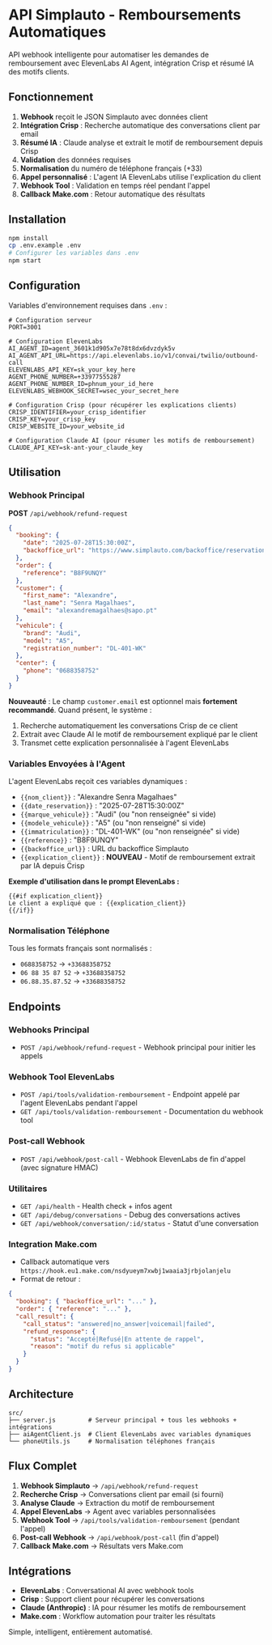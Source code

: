 # API Simplauto - Remboursements Automatiques

API webhook intelligente pour automatiser les demandes de remboursement avec ElevenLabs AI Agent, intégration Crisp et résumé IA des motifs clients.

## Fonctionnement

1. **Webhook** reçoit le JSON Simplauto avec données client
2. **Intégration Crisp** : Recherche automatique des conversations client par email
3. **Résumé IA** : Claude analyse et extrait le motif de remboursement depuis Crisp
4. **Validation** des données requises
5. **Normalisation** du numéro de téléphone français (+33)
6. **Appel personnalisé** : L'agent IA ElevenLabs utilise l'explication du client
7. **Webhook Tool** : Validation en temps réel pendant l'appel
8. **Callback Make.com** : Retour automatique des résultats

## Installation

```bash
npm install
cp .env.example .env
# Configurer les variables dans .env
npm start
```

## Configuration

Variables d'environnement requises dans `.env` :

```env
# Configuration serveur
PORT=3001

# Configuration ElevenLabs
AI_AGENT_ID=agent_3601k1d905x7e78t8dx6dvzdyk5v
AI_AGENT_API_URL=https://api.elevenlabs.io/v1/convai/twilio/outbound-call
ELEVENLABS_API_KEY=sk_your_key_here
AGENT_PHONE_NUMBER=+33977555287
AGENT_PHONE_NUMBER_ID=phnum_your_id_here
ELEVENLABS_WEBHOOK_SECRET=wsec_your_secret_here

# Configuration Crisp (pour récupérer les explications clients)
CRISP_IDENTIFIER=your_crisp_identifier
CRISP_KEY=your_crisp_key  
CRISP_WEBSITE_ID=your_website_id

# Configuration Claude AI (pour résumer les motifs de remboursement)
CLAUDE_API_KEY=sk-ant-your_claude_key
```

## Utilisation

### Webhook Principal

**POST** `/api/webhook/refund-request`

```json
{
  "booking": {
    "date": "2025-07-28T15:30:00Z",
    "backoffice_url": "https://www.simplauto.com/backoffice/reservations/b8f9unqy-alexandre-senra/"
  },
  "order": {
    "reference": "B8F9UNQY"
  },
  "customer": {
    "first_name": "Alexandre",
    "last_name": "Senra Magalhaes",
    "email": "alexandremagalhaes@sapo.pt"
  },
  "vehicule": {
    "brand": "Audi",
    "model": "A5", 
    "registration_number": "DL-401-WK"
  },
  "center": {
    "phone": "0688358752"
  }
}
```

**Nouveauté** : Le champ `customer.email` est optionnel mais **fortement recommandé**. Quand présent, le système :
1. Recherche automatiquement les conversations Crisp de ce client
2. Extrait avec Claude AI le motif de remboursement expliqué par le client  
3. Transmet cette explication personnalisée à l'agent ElevenLabs

### Variables Envoyées à l'Agent

L'agent ElevenLabs reçoit ces variables dynamiques :

- `{{nom_client}}` : "Alexandre Senra Magalhaes"
- `{{date_reservation}}` : "2025-07-28T15:30:00Z"
- `{{marque_vehicule}}` : "Audi" (ou "non renseignée" si vide)
- `{{modele_vehicule}}` : "A5" (ou "non renseigné" si vide)  
- `{{immatriculation}}` : "DL-401-WK" (ou "non renseignée" si vide)
- `{{reference}}` : "B8F9UNQY"
- `{{backoffice_url}}` : URL du backoffice Simplauto
- `{{explication_client}}` : **NOUVEAU** - Motif de remboursement extrait par IA depuis Crisp

**Exemple d'utilisation dans le prompt ElevenLabs :**
```
{{#if explication_client}}
Le client a expliqué que : {{explication_client}}
{{/if}}
```

### Normalisation Téléphone

Tous les formats français sont normalisés :
- `0688358752` → `+33688358752`
- `06 88 35 87 52` → `+33688358752`
- `06.88.35.87.52` → `+33688358752`

## Endpoints

### Webhooks Principal
- `POST /api/webhook/refund-request` - Webhook principal pour initier les appels

### Webhook Tool ElevenLabs  
- `POST /api/tools/validation-remboursement` - Endpoint appelé par l'agent ElevenLabs pendant l'appel
- `GET /api/tools/validation-remboursement` - Documentation du webhook tool

### Post-call Webhook
- `POST /api/webhook/post-call` - Webhook ElevenLabs de fin d'appel (avec signature HMAC)

### Utilitaires
- `GET /api/health` - Health check + infos agent
- `GET /api/debug/conversations` - Debug des conversations actives  
- `GET /api/webhook/conversation/:id/status` - Statut d'une conversation

### Integration Make.com
- Callback automatique vers `https://hook.eu1.make.com/nsdyueym7xwbj1waaia3jrbjolanjelu`
- Format de retour :
```json
{
  "booking": { "backoffice_url": "..." },
  "order": { "reference": "..." },
  "call_result": {
    "call_status": "answered|no_answer|voicemail|failed",
    "refund_response": {
      "status": "Accepté|Refusé|En attente de rappel",
      "reason": "motif du refus si applicable"
    }
  }
}
```

## Architecture

```
src/
├── server.js         # Serveur principal + tous les webhooks + intégrations
├── aiAgentClient.js  # Client ElevenLabs avec variables dynamiques
└── phoneUtils.js     # Normalisation téléphones français
```

## Flux Complet

1. **Webhook Simplauto** → `/api/webhook/refund-request`
2. **Recherche Crisp** → Conversations client par email (si fourni)
3. **Analyse Claude** → Extraction du motif de remboursement
4. **Appel ElevenLabs** → Agent avec variables personnalisées
5. **Webhook Tool** → `/api/tools/validation-remboursement` (pendant l'appel)
6. **Post-call Webhook** → `/api/webhook/post-call` (fin d'appel)
7. **Callback Make.com** → Résultats vers Make.com

## Intégrations

- **ElevenLabs** : Conversational AI avec webhook tools
- **Crisp** : Support client pour récupérer les conversations
- **Claude (Anthropic)** : IA pour résumer les motifs de remboursement  
- **Make.com** : Workflow automation pour traiter les résultats

Simple, intelligent, entièrement automatisé.